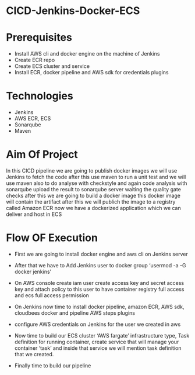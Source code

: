 # CICD-Jenkins-Docker-ECS


# Prerequisites
 
- Install AWS cli and docker engine on the machine of Jenkins 
- Create ECR repo
- Create ECS cluster and service
- Install ECR, docker pipeline and AWS sdk for credentials plugins



# Technologies 
- Jenkins
- AWS ECR, ECS
- Sonarqube
- Maven


# Aim Of Project
In this CICD pipeline we are going to publish docker images we will use Jenkins to fetch the code after this use maven to run a unit test and we will use maven also to do analyse with checkstyle and again code analysis with sonarqube upload the result to sonarqube server waiting the quality gate checks after this we are going to build a docker image this docker image will contain the artifact after this we will publich the image to a registry called Amazon ECR now we have a dockerized application which we can deliver and host in ECS


# Flow OF Execution

- First we are going to install docker engine and aws cli on Jenkins server

- After that we have to Add Jenkins user to docker group ‘usermod -a -G docker jenkins’

- On AWS console create iam user create access key and secret access key and attach policy to this user to have container registry full access and ecs full 
  access permission 

- On Jenkins now time to install docker pipeline, amazon ECR, AWS sdk, cloudbees docker and pipeline AWS steps  plugins

- configure AWS credentials on Jenkins for the user we created in aws

- Now time to build our ECS cluster ‘AWS fargate’ infrastructure type, Task definition for running container, create service that will manage your container 
  ‘task’ and inside that service we will mention task definition that we created.
  
- Finally time to build our pipeline

 



